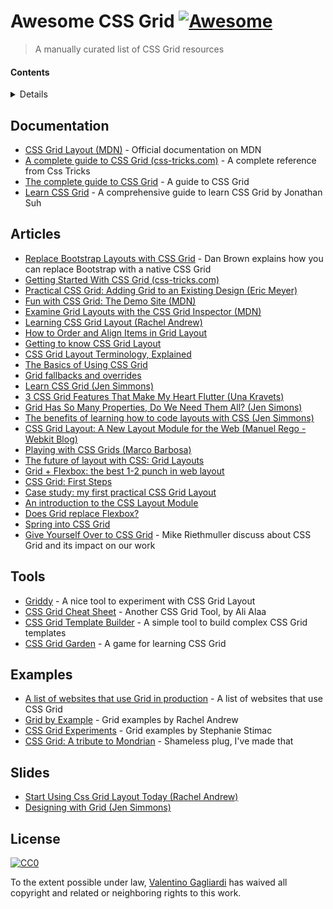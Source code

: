 # Awesome CSS Grid [![Awesome](https://cdn.rawgit.com/sindresorhus/awesome/d7305f38d29fed78fa85652e3a63e154dd8e8829/media/badge.svg)](https://github.com/sindresorhus/awesome)

> A manually curated list of CSS Grid resources

#### Contents

<details>

<!-- toc -->

- [Documentation](#documentation)
- [Articles](#articles)
- [Tools](#tools)
- [Examples](#examples)
- [Slides](#slides)

<!-- tocstop -->

</details>

## Documentation

* [CSS Grid Layout (MDN)](https://developer.mozilla.org/en-US/docs/Web/CSS/CSS_Grid_Layout) - Official documentation on MDN
* [A complete guide to CSS Grid (css-tricks.com)](https://css-tricks.com/snippets/css/complete-guide-grid/) - A complete reference from Css Tricks
* [The complete guide to CSS Grid](https://tympanus.net/codrops/css_reference/grid/) - A guide to CSS Grid
* [Learn CSS Grid](http://learncssgrid.com/) - A comprehensive guide to learn CSS Grid by Jonathan Suh

## Articles

* [Replace Bootstrap Layouts with CSS Grid](https://hacks.mozilla.org/2017/04/replace-bootstrap-layouts-with-css-grid/) - Dan Brown explains how you can replace Bootstrap with a native CSS Grid
* [Getting Started With CSS Grid (css-tricks.com)](https://css-tricks.com/getting-started-css-grid/)
* [Practical CSS Grid: Adding Grid to an Existing Design (Eric Meyer)](https://alistapart.com/article/practical-grid)
* [Fun with CSS Grid: The Demo Site (MDN)](https://www.mozilla.org/en-US/developer/css-grid)
* [Examine Grid Layouts with the CSS Grid Inspector (MDN)](https://developer.mozilla.org/en-US/docs/Tools/Page_Inspector/How_to/Examine_grid_layouts)
* [Learning CSS Grid Layout (Rachel Andrew)](https://rachelandrew.co.uk/archives/2017/03/03/learning-css-grid-layout/)
* [How to Order and Align Items in Grid Layout](https://www.sitepoint.com/order-align-items-grid-layout)
* [Getting to know CSS Grid Layout](https://cm.engineering/getting-to-know-css-grid-layout-818e43ca71a5#.8ih4cvw8v)
* [CSS Grid Layout Terminology, Explained](https://bitsofco.de/css-grid-terminology)
* [The Basics of Using CSS Grid](https://appendto.com/2017/02/the-basics-of-using-css-grid)
* [Grid fallbacks and overrides](https://rachelandrew.co.uk/css/cheatsheets/grid-fallbacks)
* [Learn CSS Grid (Jen Simmons)](http://jensimmons.com/post/feb-27-2017/learn-css-grid)
* [3 CSS Grid Features That Make My Heart Flutter (Una Kravets)](https://una.im/css-grid/)
* [Grid Has So Many Properties, Do We Need Them All? (Jen Simons)](http://jensimmons.com/post/mar-1-2017/wow-grid-has-so-many-properties-do-we-need-them-all)
* [The benefits of learning how to code layouts with CSS (Jen Simmons)](http://jensimmons.com/post/feb-28-2017/benefits-learning-how-code-layouts-css)
* [CSS Grid Layout: A New Layout Module for the Web (Manuel Rego - Webkit Blog)](https://webkit.org/blog/7434/css-grid-layout-a-new-layout-module-for-the-web/)
* [Playing with CSS Grids (Marco Barbosa)](https://14islands.com/blog/2017/03/07/playing-with-CSS-grids/)
* [The future of layout with CSS: Grid Layouts](https://medium.com/@patrickbrosset/css-grid-layout-6c9cba6e8a5a#.jh0iaeu86)
* [Grid + Flexbox: the best 1-2 punch in web layout](https://www.chenhuijing.com/blog/css-grid-flexbox-combo/)
* [CSS Grid: First Steps](http://jeffbridgforth.com/css-grid-first-steps/)
* [Case study: my first practical CSS Grid Layout](https://cloudfour.com/thinks/first-css-grid-layout/)
* [An introduction to the CSS Layout Module](https://www.sitepoint.com/introduction-css-grid-layout-module/)
* [Does Grid replace Flexbox?](https://css-tricks.com/css-grid-replace-flexbox/)
* [Spring into CSS Grid](http://jonibologna.com/spring-into-css-grid)
* [Give Yourself Over to CSS Grid](https://www.webdirections.org/blog/give-css-grid-mike-riethmuller) - Mike Riethmuller discuss about CSS Grid and its impact on our work

## Tools

* [Griddy](http://griddy.io) - A nice tool to experiment with CSS Grid Layout
* [CSS Grid Cheat Sheet](https://alialaa.github.io/css-grid-cheat-sheet/) - Another CSS Grid Tool, by Ali Alaa
* [CSS Grid Template Builder](http://codepen.io/anthonydugois/full/RpYBmy) - A simple tool to build complex CSS Grid templates
* [CSS Grid Garden](http://cssgridgarden.com/) - A game for learning CSS Grid

## Examples

* [A list of websites that use Grid in production](https://cssgrid.design/) - A list of websites that use CSS Grid
* [Grid by Example](http://gridbyexample.com/) - Grid examples by Rachel Andrew
* [CSS Grid Experiments](http://stephaniestimac.com/grid/) - Grid examples by Stephanie Stimac
* [CSS Grid: A tribute to Mondrian](http://codepen.io/vale_gagliardi/pen/YZMPQy) - Shameless plug, I've made that

## Slides

* [Start Using Css Grid Layout Today (Rachel Andrew)](https://www.slideshare.net/rachelandrew/render-conf-start-using-css-grid-layout-today)
* [Designing with Grid (Jen Simmons)](https://speakerdeck.com/jensimmons/an-event-apart-seattle-2017)

## License

[![CC0](http://mirrors.creativecommons.org/presskit/buttons/88x31/svg/cc-zero.svg)](https://creativecommons.org/publicdomain/zero/1.0/)

To the extent possible under law, [Valentino Gagliardi](https://www.valentinog.com) has waived all copyright and related or neighboring rights to this work.
